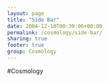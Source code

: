 ```yaml
---
layout: page
title: "Side Bar"
date: 2004-12-10T00:39:06+00:00
permalink: /cosmology/side-bar/
sharing: true
footer: true
group: Cosmology
---
```


#Cosmology

